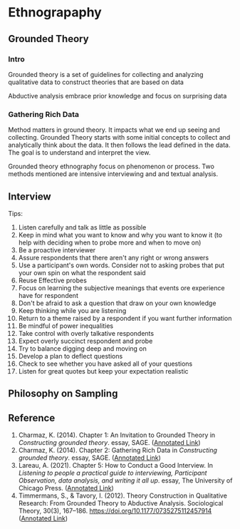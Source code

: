 # Ethnograpaphy

## Grounded Theory

### Intro&#x20;

Grounded theory is a set of guidelines for collecting and analyzing qualitative data to construct theories that are based on data&#x20;

Abductive analysis embrace prior knowledge and focus on surprising data

### Gathering Rich Data&#x20;

Method matters in ground theory. It impacts what we end up seeing and collecting. Grounded Theory starts with some initial concepts to collect and analytically think about the data. It then follows the lead defined in the data. The goal is to understand and interpret the view.&#x20;

Grounded theory ethnography focus on phenomenon or process. Two methods mentioned are intensive interviewing and and textual analysis.&#x20;

## Interview

Tips:&#x20;

1. &#x20;Listen carefully and talk as little as possible&#x20;
2. &#x20;Keep in mind what you want to know and why you want to know it (to help with deciding when to probe more and when to move on)&#x20;
3. &#x20;Be a proactive interviewer&#x20;
4. &#x20;Assure respondents that there aren't any right or wrong answers&#x20;
5. &#x20;Use a participant's own words. Consider not to asking probes that put your own spin on what the respondent said&#x20;
6. Reuse Effective probes&#x20;
7. Focus on learning the subjective meanings that events ore experience have for respondent&#x20;
8. Don't be afraid to ask a question that draw on your own knowledge&#x20;
9. Keep thinking while you are listening&#x20;
10. Return to a theme raised by a respondent if you want further information&#x20;
11. Be mindful of power inequalities&#x20;
12. Take control with overly talkative respondents&#x20;
13. Expect overly succinct respondent and probe&#x20;
14. Try to balance digging deep and moving on&#x20;
15. Develop a plan to deflect questions&#x20;
16. Check to see whether you have asked all of your questions&#x20;
17. Listen for great quotes but keep your expectation realistic

## Philosophy on Sampling&#x20;

## Reference&#x20;

1. Charmaz, K. (2014). Chapter 1: An Invitation to Grounded Theory in _Constructing grounded theory_. essay, SAGE. ([Annotated Link](https://drive.google.com/file/d/1B8pi8SqjpmwU5SlRa-xm5wqonw4plM\_w/view?usp=share\_link))
2. Charmaz, K. (2014). Chapter 2: Gathering Rich Data in _Constructing grounded theory_. essay, SAGE. ([Annotated Link](https://drive.google.com/file/d/1C-H5MPrUrZ6WUc5DHF4JN2YpZkpBxtTT/view?usp=share\_link))
3. Lareau, A. (2021). Chapter 5: How to Conduct a Good Interview. In _Listening to people a practical guide to interviewing, Participant Observation, data analysis, and writing it all up_. essay, The University of Chicago Press. ([Annotated Link](https://drive.google.com/file/d/1g1wwf\_M5hsAALRsgWaWH7E5Wa14urjS6/view?usp=sharing))
4. Timmermans, S., & Tavory, I. (2012). Theory Construction in Qualitative Research: From Grounded Theory to Abductive Analysis. Sociological Theory, 30(3), 167–186. https://doi.org/10.1177/0735275112457914 ([Annotated Link](https://drive.google.com/file/d/1-9WvbJBPqdGJBVM0yhCT4XS9zhd3ujmC/view?usp=share\_link))
